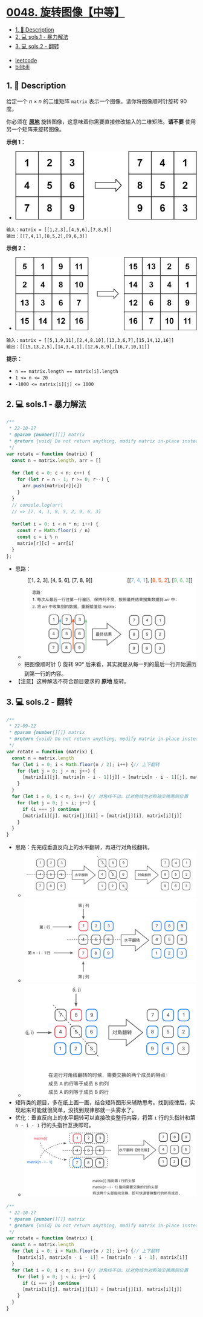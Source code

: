 # [0048. 旋转图像【中等】](https://github.com/Tdahuyou/leetcode/tree/main/0048.%20%E6%97%8B%E8%BD%AC%E5%9B%BE%E5%83%8F%E3%80%90%E4%B8%AD%E7%AD%89%E3%80%91)

<!-- region:toc -->
- [1. 📝 Description](#1--description)
- [2. 💻 sols.1 - 暴力解法](#2--sols1---暴力解法)
- [3. 💻 sols.2 - 翻转](#3--sols2---翻转)
<!-- endregion:toc -->
- [leetcode](https://leetcode.cn/problems/rotate-image)
- [bilibili](https://www.bilibili.com/video/BV1DivNejEb1/)

## 1. 📝 Description

给定一个 *n* × *n* 的二维矩阵 `matrix` 表示一个图像。请你将图像顺时针旋转 90 度。

你必须在 **[原地](https://baike.baidu.com/item/%E5%8E%9F%E5%9C%B0%E7%AE%97%E6%B3%95)** 旋转图像，这意味着你需要直接修改输入的二维矩阵。**请不要** 使用另一个矩阵来旋转图像。

**示例 1：**

- ![](assets/2024-11-10-08-10-39.png)

```
输入：matrix = [[1,2,3],[4,5,6],[7,8,9]]
输出：[[7,4,1],[8,5,2],[9,6,3]]
```

**示例 2：**

- ![](assets/2024-11-10-08-10-51.png)

```
输入：matrix = [[5,1,9,11],[2,4,8,10],[13,3,6,7],[15,14,12,16]]
输出：[[15,13,2,5],[14,3,4,1],[12,6,8,9],[16,7,10,11]]
```

**提示：**

- `n == matrix.length == matrix[i].length`
- `1 <= n <= 20`
- `-1000 <= matrix[i][j] <= 1000`

## 2. 💻 sols.1 - 暴力解法

```js
/**
 * 22-10-27
 * @param {number[][]} matrix
 * @return {void} Do not return anything, modify matrix in-place instead.
 */
var rotate = function (matrix) {
  const n = matrix.length, arr = []

  for (let c = 0; c < n; c++) {
    for (let r = n - 1; r >= 0; r--) {
      arr.push(matrix[r][c])
    }
  }
  // console.log(arr)
  // => [7, 4, 1, 8, 5, 2, 9, 6, 3]

  for(let i = 0; i < n * n; i++) {
    const r = Math.floor(i / n)
    const c = i % n
    matrix[r][c] = arr[i]
  }
};
```

- 思路：
  - ![](assets/2024-11-10-08-27-33.png)
  - 把图像顺时针 🔃 旋转 90° 后来看，其实就是从每一列的最后一行开始遍历到第一行的内容。
- 【注意】这种解法不符合题目要求的 **原地** 旋转。

## 3. 💻 sols.2 - 翻转

```js
/**
 * 22-09-22
 * @param {number[][]} matrix
 * @return {void} Do not return anything, modify matrix in-place instead.
 */
var rotate = function (matrix) {
  const n = matrix.length
  for (let i = 0; i < Math.floor(n / 2); i++) {// 上下翻转
    for (let j = 0; j < n; j++) {
      [matrix[i][j], matrix[n - i - 1][j]] = [matrix[n - i - 1][j], matrix[i][j]]
    }
  }
  for (let i = 0; i < n; i++) {// 对角线不动，以对角线为对称轴交换两侧位置
    for (let j = 0; j < i; j++) {
      if (i === j) continue
      [matrix[i][j], matrix[j][i]] = [matrix[j][i], matrix[i][j]]
    }
  }
}
```

- 思路：先完成垂直反向上的水平翻转，再进行对角线翻转。
  - ![](assets/2024-11-10-08-40-16.png)
  - ![](assets/2024-11-10-08-40-26.png)
  - ![](assets/2024-11-10-08-40-34.png)
- 矩阵类的题目，多在纸上画一画，结合矩阵图形来辅助思考。找到规律后，实现起来可能就很简单，没找到规律那就一头雾水了。
- 优化：垂直反向上的水平翻转可以直接改变整行内容，将第 `i` 行的头指针和第 `n - i - 1` 行的头指针互换即可。
  - ![](assets/2024-11-10-08-53-26.png)

```js
/**
 * 22-10-27
 * @param {number[][]} matrix
 * @return {void} Do not return anything, modify matrix in-place instead.
 */
var rotate = function (matrix) {
  const n = matrix.length
  for (let i = 0; i < Math.floor(n / 2); i++) {// 上下翻转
    [matrix[i], matrix[n - i - 1]] = [matrix[n - i - 1], matrix[i]]
  }
  for (let i = 0; i < n; i++) {// 对角线不动，以对角线为对称轴交换两侧位置
    for (let j = 0; j < i; j++) {
      if (i === j) continue
      [matrix[i][j], matrix[j][i]] = [matrix[j][i], matrix[i][j]]
    }
  }
}
```







